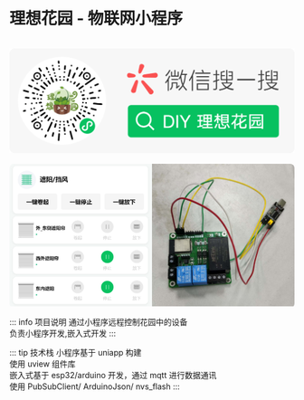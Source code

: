 # 理想花园 - 物联网小程序

<img src="./image/garden.png" style="margin:16px 0"/>
<div style="display: flex;    border-radius: 8px;overflow:hidden">
    <div style="width:50%">
        <img src="./image/garden_device.png" />
    </div>
    <div style="width:50%">
        <img src="./image/garden_esp.jpg" />
    </div>
</div>

::: info 项目说明
通过小程序远程控制花园中的设备  
负责小程序开发,嵌入式开发
:::

::: tip 技术栈
小程序基于 uniapp 构建  
使用 uview 组件库  
嵌入式基于 esp32/arduino 开发，通过 mqtt 进行数据通讯  
使用 PubSubClient/ ArduinoJson/ nvs_flash
:::
